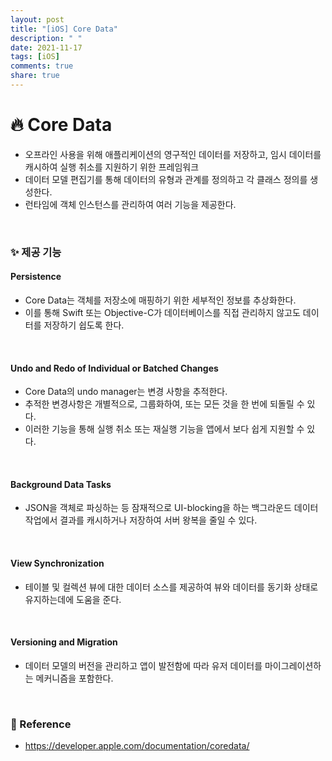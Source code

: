 ```yaml
---
layout: post
title: "[iOS] Core Data"
description: " "
date: 2021-11-17
tags: [iOS]
comments: true
share: true
---
```


# :fire: Core Data
* 오프라인 사용을 위해 애플리케이션의 영구적인 데이터를 저장하고, 임시 데이터를 캐시하여 실행 취소를 지원하기 위한 프레임워크
* 데이터 모델 편집기를 통해 데이터의 유형과 관계를 정의하고 각 클래스 정의를 생성한다.
* 런타임에 객체 인스턴스를 관리하여 여러 기능을 제공한다.
<br>

### :sparkles: 제공 기능
####  Persistence
* Core Data는 객체를 저장소에 매핑하기 위한 세부적인 정보를 추상화한다.
* 이를 통해 Swift 또는 Objective-C가 데이터베이스를 직접 관리하지 않고도 데이터를 저장하기 쉽도록 한다.
<br>

#### Undo and Redo of Individual or Batched Changes
* Core Data의 undo manager는 변경 사항을 추적한다.
* 추적한 변경사항은 개별적으로, 그룹화하여, 또는 모든 것을 한 번에 되돌릴 수 있다.
* 이러한 기능을 통해 실행 취소 또는 재실행 기능을 앱에서 보다 쉽게 지원할 수 있다.
<br>

#### Background Data Tasks
* JSON을 객체로 파싱하는 등 잠재적으로 UI-blocking을 하는 백그라운드 데이터 작업에서 결과를 캐시하거나 저장하여 서버 왕복을 줄일 수 있다.
<br>

#### View Synchronization
* 테이블 및 컬렉션 뷰에 대한 데이터 소스를 제공하여 뷰와 데이터를 동기화 상태로 유지하는데에 도움을 준다.
<br>

#### Versioning and Migration
* 데이터 모델의 버전을 관리하고 앱이 발전함에 따라 유저 데이터를 마이그레이션하는 메커니즘을 포함한다.
<br>

### :memo: Reference
* https://developer.apple.com/documentation/coredata/
